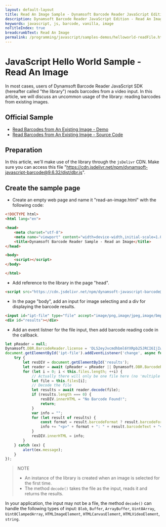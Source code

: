 ```yaml
---
layout: default-layout
title: Read An Image Sample - Dynamsoft Barcode Reader JavaScript Edition
description: Dynamsoft Barcode Reader JavaScript Edition - Read An Image
keywords: javascript, js, barcode, vanilla, image
noTitleIndex: true
breadcrumbText: Read An Image
permalink: /programming/javascript/samples-demos/helloworld-readFile.html
---
```


# JavaScript Hello World Sample - Read An Image

In most cases, users of Dynamsoft Barcode Reader JavaScript SDK (hereafter called "the library") reads barcodes from a video input. In this article, we will discuss an uncommon usage of the library: reading barcodes from existing images.

## Official Sample

* <a target = "_blank" href="https://demo.dynamsoft.com/Samples/DBR/JS/1.hello-world/2.read-an-image.html">Read Barcodes from An Existing Image - Demo</a>
* <a target = "_blank" href="https://github.com/Dynamsoft/barcode-reader-javascript-samples/blob/main/1.hello-world/2.read-an-image.html">Read Barcodes from An Existing Image - Source Code</a>

## Preparation

In this article, we'll make use of the library through the `jsDelivr` CDN. Make sure you can access this file "https://cdn.jsdelivr.net/npm/dynamsoft-javascript-barcode@9.6.32/dist/dbr.js".

## Create the sample page

* Create an empty web page and name it "read-an-image.html" with the following code:

```html
<!DOCTYPE html>
<html lang="en">

<head>
    <meta charset="utf-8">
    <meta name="viewport" content="width=device-width,initial-scale=1.0">
    <title>Dynamsoft Barcode Reader Sample - Read an Image</title>
</head>

<body>
    <script></script>
</body>

</html>
```

* Add reference to the library in the page "head".

```html
<script src="https://cdn.jsdelivr.net/npm/dynamsoft-javascript-barcode@9.6.32/dist/dbr.js"></script>
```

* In the page "body", add an input for image selecting and a div for displaying the barcode results.

```html
<input id="ipt-file" type="file" accept="image/png,image/jpeg,image/bmp,image/gif">
<div id="results"></div>
```

* Add an event listner for the file input, then add barcode reading code in the callback.

```javascript
let pReader = null;
Dynamsoft.DBR.BarcodeReader.license = 'DLS2eyJvcmdhbml6YXRpb25JRCI6IjIwMDAwMSJ9';
document.getElementById('ipt-file').addEventListener('change', async function() {
    try {
        let resDIV = document.getElementById('results');
        let reader = await (pReader = pReader || Dynamsoft.DBR.BarcodeReader.createInstance());
        for (let i = 0; i < this.files.length; ++i) {
            // Actually there will only be one file here (no 'multiple' attribute)
            let file = this.files[i];
            // Decode the file
            let results = await reader.decode(file);
            if (results.length === 0) {
                resDIV.innerHTML = "No Barcode Found!";
                return;
            }
            var info = "";
            for (let result of results) {
                const format = result.barcodeFormat ? result.barcodeFormatString : result.barcodeFormatString_2;
                info += "<p>" + format + ": " + result.barcodeText + "</p>";
            }
            resDIV.innerHTML = info;
        }
    } catch (ex) {
        alert(ex.message);
    }
});
```

> NOTE
>  
> * An instance of the library is created when an image is selected for the first time.
> * The method `decode()` takes the file as the input, reads it and returns the results.

In your application, the input may not be a file, the method `decode()` can handle the following types of input: `Blob`, `Buffer`, `ArrayBuffer`, `Uint8Array`, `Uint8ClampedArray`, `HTMLImageElement`, `HTMLCanvasElement`, `HTMLVideoElement`, `string`.


